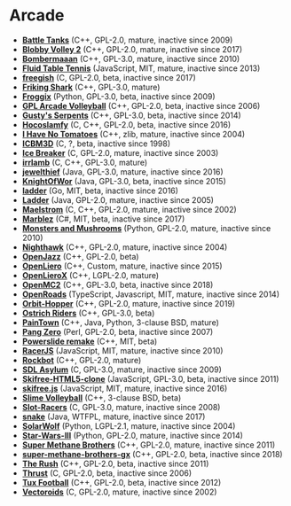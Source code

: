 [comment]: # (autogenerated content, do not edit)
# Arcade

- **[Battle Tanks](battle_tanks.md)** (C++, GPL-2.0, mature, inactive since 2009)
- **[Blobby Volley 2](blobby_volley_2.md)** (C++, GPL-2.0, mature, inactive since 2017)
- **[Bombermaaan](bombermaaan.md)** (C++, GPL-3.0, mature, inactive since 2010)
- **[Fluid Table Tennis](fluid_table_tennis.md)** (JavaScript, MIT, mature, inactive since 2013)
- **[freegish](freegish.md)** (C, GPL-2.0, beta, inactive since 2017)
- **[Friking Shark](friking_shark.md)** (C++, GPL-3.0, mature)
- **[Froggix](froggix.md)** (Python, GPL-3.0, beta, inactive since 2009)
- **[GPL Arcade Volleyball](gpl_arcade_volleyball.md)** (C++, GPL-2.0, beta, inactive since 2006)
- **[Gusty's Serpents](gustys_serpents.md)** (C++, GPL-3.0, beta, inactive since 2014)
- **[Hocoslamfy](hocoslamfy.md)** (C, C++, GPL-2.0, beta, inactive since 2016)
- **[I Have No Tomatoes](i_have_no_tomatoes.md)** (C++, zlib, mature, inactive since 2004)
- **[ICBM3D](icbm3d.md)** (C, ?, beta, inactive since 1998)
- **[Ice Breaker](ice_breaker.md)** (C, GPL-2.0, mature, inactive since 2003)
- **[irrlamb](irrlamb.md)** (C, C++, GPL-3.0, mature)
- **[jewelthief](jewelthief.md)** (Java, GPL-3.0, mature, inactive since 2016)
- **[KnightOfWor](knightofwor.md)** (Java, GPL-3.0, beta, inactive since 2015)
- **[ladder](ladder-2.md)** (Go, MIT, beta, inactive since 2016)
- **[Ladder](ladder.md)** (Java, GPL-2.0, mature, inactive since 2005)
- **[Maelstrom](maelstrom.md)** (C, C++, GPL-2.0, mature, inactive since 2002)
- **[Marblez](marblez.md)** (C#, MIT, beta, inactive since 2017)
- **[Monsters and Mushrooms](monsters_and_mushrooms.md)** (Python, GPL-2.0, mature, inactive since 2010)
- **[Nighthawk](nighthawk.md)** (C++, GPL-2.0, mature, inactive since 2004)
- **[OpenJazz](openjazz.md)** (C++, GPL-2.0, beta)
- **[OpenLiero](openliero.md)** (C++, Custom, mature, inactive since 2015)
- **[OpenLieroX](openlierox.md)** (C++, LGPL-2.0, mature)
- **[OpenMC2](openmc2.md)** (C++, GPL-3.0, beta, inactive since 2018)
- **[OpenRoads](openroads.md)** (TypeScript, Javascript, MIT, mature, inactive since 2014)
- **[Orbit-Hopper](orbit-hopper.md)** (C++, GPL-2.0, mature, inactive since 2019)
- **[Ostrich Riders](ostrich_riders.md)** (C++, GPL-3.0, beta)
- **[PainTown](paintown.md)** (C++, Java, Python, 3-clause BSD, mature)
- **[Pang Zero](pang_zero.md)** (Perl, GPL-2.0, beta, inactive since 2007)
- **[Powerslide remake](powerslide_remake.md)** (C++, MIT, beta)
- **[RacerJS](racerjs.md)** (JavaScript, MIT, mature, inactive since 2010)
- **[Rockbot](rockbot.md)** (C++, GPL-2.0, mature)
- **[SDL Asylum](sdl_asylum.md)** (C, GPL-3.0, mature, inactive since 2009)
- **[Skifree-HTML5-clone](skifree-html5-clone.md)** (JavaScript, GPL-3.0, beta, inactive since 2011)
- **[skifree.js](skifreejs.md)** (JavaScript, MIT, mature, inactive since 2016)
- **[Slime Volleyball](slime_volleyball.md)** (C++, 3-clause BSD, beta)
- **[Slot-Racers](slot-racers.md)** (C, GPL-3.0, mature, inactive since 2008)
- **[snake](snake.md)** (Java, WTFPL, mature, inactive since 2017)
- **[SolarWolf](solarwolf.md)** (Python, LGPL-2.1, mature, inactive since 2004)
- **[Star-Wars-III](star-wars-iii.md)** (Python, GPL-2.0, mature, inactive since 2014)
- **[Super Methane Brothers](super_methane_brothers.md)** (C++, GPL-2.0, mature, inactive since 2011)
- **[super-methane-brothers-gx](super-methane-brothers-gx.md)** (C++, GPL-2.0, beta, inactive since 2018)
- **[The Rush](the_rush.md)** (C++, GPL-2.0, beta, inactive since 2011)
- **[Thrust](thrust.md)** (C, GPL-2.0, beta, inactive since 2006)
- **[Tux Football](tux_football.md)** (C++, GPL-2.0, beta, inactive since 2012)
- **[Vectoroids](vectoroids.md)** (C, GPL-2.0, mature, inactive since 2002)